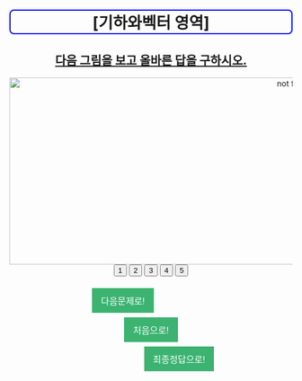<html>
<head>
<style>
body {
    text-align: center;
}
button {
    background-color: MediumSeaGreen;
    border: none;
    color: white;
    padding: 10px 16px;
    text-align: center;
    text-decoration: none;
    display: inline-block;
    font-size: 16px;
    margin: 4px 2px;
}
h1{
  border: 2px solid blue;
  border-radius: 8px;
}
h2{
  text-decoration: underline;
}
#next {
  margin-right: 100px;
}
#first{
margin-left: 100px;
margin-right: 100px;
}
#final{
margin-left: 100px
}
</style>
<title>[DEFAULTGROUP] 프로젝트</title>
</head>
<center>

<h1>[기하와벡터 영역]</h1>
</center>
<body>
<h2>다음 그림을 보고 올바른 답을 구하시오.</h2>

<img src="https://semosu.com/data/assets/question/5790.gif" alt="not found" width="1000px" height="333px">
<br>
<input type="button" value="1" onclick="alert('K')">
<input type="button" value="2" onclick="alert('L')">
<input type="button" value="3" onclick="alert('P')">
<input type="button" value="4" onclick="alert('Q')">
<input type="button" value="5" onclick="alert('D')">
<br>
<br>
<a href="https://github.com/defaultgroup/Number2" id="next"> <button> 다음문제로! </button></a>
<a href="https://defaultgroup.github.io/START/" id="first"> <button> 처음으로! </button></a>
<a href="https://defaultgroup.github.io/END/" id="final"> <button> 최종정답으로! </button></a>



</body>
</html>
